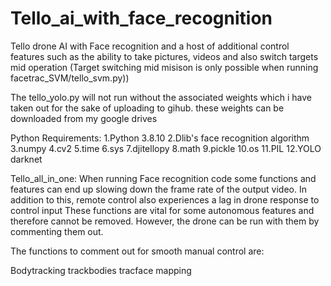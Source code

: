 # Tello_ai_with_face_recognition
Tello drone AI with Face recognition and a host of additional control features such as the ability to take pictures, videos and also switch targets mid operation (Target switching mid misison is only possible when running facetrac_SVM/tello_svm.py))

The tello_yolo.py will not run without the associated weights which i have taken out for the sake of uploading to gihub. these weights can be downloaded from my google drives 

Python Requirements:
1.Python 3.8.10
2.Dlib's face recognition algorithm
3.numpy
4.cv2
5.time
6.sys
7.djitellopy
8.math
9.pickle
10.os
11.PIL
12.YOLO darknet


Tello_all_in_one: When running Face recognition code some functions and features can end up slowing down the frame rate of the output video. In addition to this, remote control also experiences a lag in drone response to control input These functions are vital for some autonomous features and therefore cannot be removed. However, the drone can be run with them by commenting them out.

The functions to comment out for smooth manual control are:
 
Bodytracking
trackbodies
tracface
mapping
